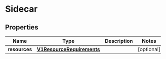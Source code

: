 

# Sidecar

## Properties

Name | Type | Description | Notes
------------ | ------------- | ------------- | -------------
**resources** | [**V1ResourceRequirements**](V1ResourceRequirements.md) |  |  [optional]



